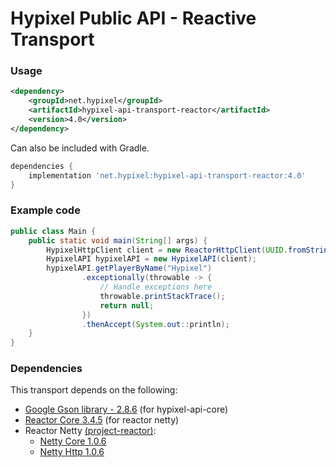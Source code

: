
Hypixel Public API - Reactive Transport
======

### Usage

```xml
<dependency>
    <groupId>net.hypixel</groupId>
    <artifactId>hypixel-api-transport-reactor</artifactId>
    <version>4.0</version>
</dependency>
```

Can also be included with Gradle.

```gradle
dependencies {
    implementation 'net.hypixel:hypixel-api-transport-reactor:4.0'
}
```

### Example code

```java
public class Main {
    public static void main(String[] args) {
        HypixelHttpClient client = new ReactorHttpClient(UUID.fromString("your-api-key-here"));
        HypixelAPI hypixelAPI = new HypixelAPI(client);
        hypixelAPI.getPlayerByName("Hypixel")
                .exceptionally(throwable -> {
                    // Handle exceptions here
                    throwable.printStackTrace();
                    return null;
                })
                .thenAccept(System.out::println);
    }
}
```

### Dependencies
  
This transport depends on the following:

* [Google Gson library - 2.8.6](https://mvnrepository.com/artifact/com.google.code.gson/gson) (for hypixel-api-core)
* [Reactor Core 3.4.5](https://mvnrepository.com/artifact/io.projectreactor/reactor-core) (for reactor netty)
* Reactor Netty [(project-reactor)](https://projectreactor.io/docs):
	* [Netty Core 1.0.6](https://mvnrepository.com/artifact/io.projectreactor.netty/reactor-netty-core)
	* [Netty Http 1.0.6](https://mvnrepository.com/artifact/io.projectreactor.netty/reactor-netty-http)